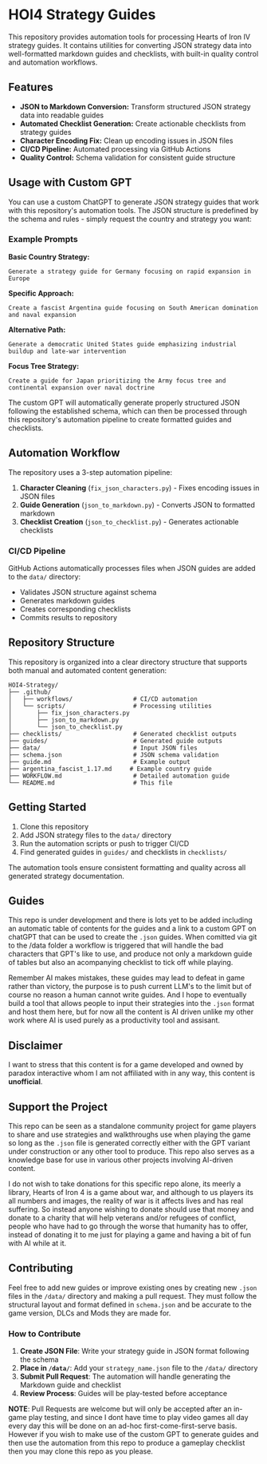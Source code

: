 # HOI4 Strategy Guides

This repository provides automation tools for processing Hearts of Iron IV strategy guides. It contains utilities for converting JSON strategy data into well-formatted markdown guides and checklists, with built-in quality control and automation workflows.

## Features

- **JSON to Markdown Conversion:** Transform structured JSON strategy data into readable guides
- **Automated Checklist Generation:** Create actionable checklists from strategy guides  
- **Character Encoding Fix:** Clean up encoding issues in JSON files
- **CI/CD Pipeline:** Automated processing via GitHub Actions
- **Quality Control:** Schema validation for consistent guide structure

## Usage with Custom GPT

You can use a custom ChatGPT to generate JSON strategy guides that work with this repository's automation tools. The JSON structure is predefined by the schema and rules - simply request the country and strategy you want:

### Example Prompts

**Basic Country Strategy:**
```
Generate a strategy guide for Germany focusing on rapid expansion in Europe
```

**Specific Approach:**
```
Create a fascist Argentina guide focusing on South American domination and naval expansion
```

**Alternative Path:**
```
Generate a democratic United States guide emphasizing industrial buildup and late-war intervention
```

**Focus Tree Strategy:**
```
Create a guide for Japan prioritizing the Army focus tree and continental expansion over naval doctrine
```

The custom GPT will automatically generate properly structured JSON following the established schema, which can then be processed through this repository's automation pipeline to create formatted guides and checklists.

## Automation Workflow

The repository uses a 3-step automation pipeline:

1. **Character Cleaning** (`fix_json_characters.py`) - Fixes encoding issues in JSON files
2. **Guide Generation** (`json_to_markdown.py`) - Converts JSON to formatted markdown
3. **Checklist Creation** (`json_to_checklist.py`) - Generates actionable checklists

### CI/CD Pipeline

GitHub Actions automatically processes files when JSON guides are added to the `data/` directory:
- Validates JSON structure against schema
- Generates markdown guides
- Creates corresponding checklists
- Commits results to repository

## Repository Structure

This repository is organized into a clear directory structure that supports both manual and automated content generation:

```
HOI4-Strategy/
├── .github/
│   ├── workflows/                 # CI/CD automation
│   └── scripts/                   # Processing utilities
│       ├── fix_json_characters.py
│       ├── json_to_markdown.py
│       └── json_to_checklist.py
├── checklists/                    # Generated checklist outputs
├── guides/                        # Generated guide outputs  
├── data/                          # Input JSON files
├── schema.json                    # JSON schema validation
├── guide.md                       # Example output
├── argentina_fascist_1.17.md     # Example country guide
├── WORKFLOW.md                    # Detailed automation guide
└── README.md                      # This file
```

## Getting Started

1. Clone this repository
2. Add JSON strategy files to the `data/` directory
3. Run the automation scripts or push to trigger CI/CD
4. Find generated guides in `guides/` and checklists in `checklists/`

The automation tools ensure consistent formatting and quality across all generated strategy documentation.



## Guides

This repo is under development and there is lots yet to be added including an automatic table of contents for the guides and a link to a custom GPT on chatGPT that can be used to create the  `.json` guides. When comitted via git to the /data folder a workflow is triggered that will handle the bad characters that GPT's like to use, and produce not only a markdown guide of tables but also an acompanying checklist to tick off while playing.

Remember AI makes mistakes, these guides may lead to defeat in game rather than victory, the purpose is to push current LLM's to the limit but of course no reason a human cannot write guides. And I hope to eventually build a tool that allows people to input their strategies into the `.json` format and host them here, but for now all the content is AI driven unlike my other work where AI is used purely as a productivity tool and assisant. 

## Disclaimer
I want to stress that this content is for a game developed and owned by paradox interactive whom I am not affiliated with in any way, this content is **unofficial**.

## Support the Project
This repo can be seen as a standalone community project for game players to share and use strategies and walkthroughs use when playing the game so long as the `.json` file is generated correctly either with the GPT variant under construction or any other tool to produce. This repo also serves as a knowledge base for use in various other projects involving AI-driven content.

I do not wish to take donations for this specific repo alone, its meerly a library, Hearts of Iron 4 is a game about war, and although to us players its all numbers and images, the reality of war is it affects lives and has real suffering. So instead anyone wishing to donate should use that money and donate to a charity that will help veterans and/or refugees of conflict, people who have had to go through the worse that humanity has to offer, instead of donating it to me just for playing a game and having a bit of fun with AI while at it.

## Contributing

Feel free to add new guides or improve existing ones by creating new `.json` files in the `/data/` directory and making a pull request. They must follow the structural layout and format defined in `schema.json` and be accurate to the game version, DLCs and Mods they are made for.

### How to Contribute

1. **Create JSON File**: Write your strategy guide in JSON format following the schema
2. **Place in `/data/`**: Add your `strategy_name.json` file to the `/data/` directory  
3. **Submit Pull Request**: The automation will handle generating the Markdown guide and checklist
4. **Review Process**: Guides will be play-tested before acceptance

**NOTE**: Pull Requests are welcome but will only be accepted after an in-game play testing, and since I dont have time to play video games all day every day this will be done on an ad-hoc first-come-first-serve basis. However if you wish to make use of the custom GPT to generate guides and then use the automation from this repo to produce a gameplay checklist then you may clone this repo as you please.
